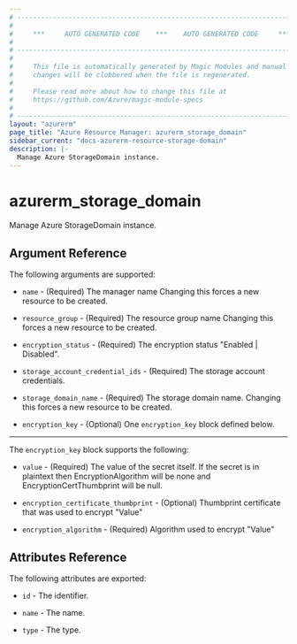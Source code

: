 ```yaml
---
# ----------------------------------------------------------------------------
#
#     ***     AUTO GENERATED CODE    ***    AUTO GENERATED CODE     ***
#
# ----------------------------------------------------------------------------
#
#     This file is automatically generated by Magic Modules and manual
#     changes will be clobbered when the file is regenerated.
#
#     Please read more about how to change this file at
#     https://github.com/Azure/magic-module-specs
#
# ----------------------------------------------------------------------------
layout: "azurerm"
page_title: "Azure Resource Manager: azurerm_storage_domain"
sidebar_current: "docs-azurerm-resource-storage-domain"
description: |-
  Manage Azure StorageDomain instance.
---
```


# azurerm_storage_domain

Manage Azure StorageDomain instance.


## Argument Reference

The following arguments are supported:

* `name` - (Required) The manager name Changing this forces a new resource to be created.

* `resource_group` - (Required) The resource group name Changing this forces a new resource to be created.

* `encryption_status` - (Required) The encryption status "Enabled | Disabled".

* `storage_account_credential_ids` - (Required) The storage account credentials.

* `storage_domain_name` - (Required) The storage domain name. Changing this forces a new resource to be created.

* `encryption_key` - (Optional) One `encryption_key` block defined below.

---

The `encryption_key` block supports the following:

* `value` - (Required) The value of the secret itself. If the secret is in plaintext then EncryptionAlgorithm will be none and EncryptionCertThumbprint will be null.

* `encryption_certificate_thumbprint` - (Optional) Thumbprint certificate that was used to encrypt "Value"

* `encryption_algorithm` - (Required) Algorithm used to encrypt "Value"

## Attributes Reference

The following attributes are exported:

* `id` - The identifier.

* `name` - The name.

* `type` - The type.
